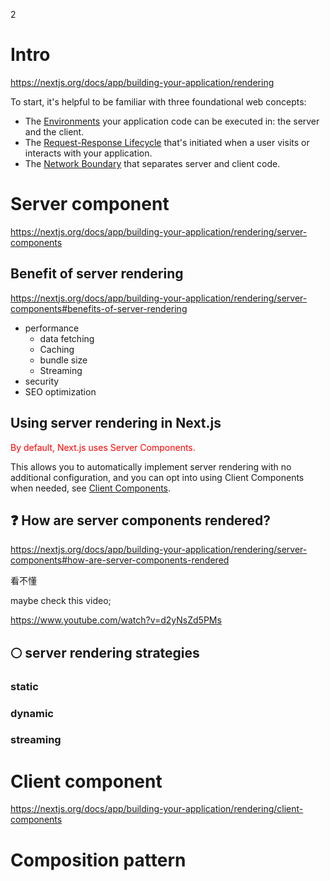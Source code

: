 2





# Intro

https://nextjs.org/docs/app/building-your-application/rendering

To start, it's helpful to be familiar with three foundational web concepts:

- The [Environments](https://nextjs.org/docs/app/building-your-application/rendering#rendering-environments) your application code can be executed in: the server and the client.
- The [Request-Response Lifecycle](https://nextjs.org/docs/app/building-your-application/rendering#request-response-lifecycle) that's initiated when a user visits or interacts with your application.
- The [Network Boundary](https://nextjs.org/docs/app/building-your-application/rendering#network-boundary) that separates server and client code.







# Server component

https://nextjs.org/docs/app/building-your-application/rendering/server-components



## Benefit of server rendering

https://nextjs.org/docs/app/building-your-application/rendering/server-components#benefits-of-server-rendering

+ performance
  + data fetching
  + Caching
  + bundle size
  + Streaming
+ security
+ SEO optimization



## Using server rendering in Next.js

<span style="color:red">By default, Next.js uses Server Components.</span> 

This allows you to automatically implement server rendering with no additional configuration, and you can opt into using Client Components when needed, see [Client Components](https://nextjs.org/docs/app/building-your-application/rendering/client-components).



## :question: How are server components rendered?

https://nextjs.org/docs/app/building-your-application/rendering/server-components#how-are-server-components-rendered

看不懂



maybe check this video;

https://www.youtube.com/watch?v=d2yNsZd5PMs





## :full_moon: server rendering strategies 

### static 



### dynamic



### streaming







# Client component

https://nextjs.org/docs/app/building-your-application/rendering/client-components





# Composition pattern